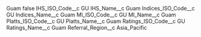 <?xml version="1.0" encoding="UTF-8"?>
<CustomMetadata xmlns="http://soap.sforce.com/2006/04/metadata" xmlns:xsi="http://www.w3.org/2001/XMLSchema-instance" xmlns:xsd="http://www.w3.org/2001/XMLSchema">
    <label>Guam</label>
    <protected>false</protected>
    <values>
        <field>IHS_ISO_Code__c</field>
        <value xsi:type="xsd:string">GU</value>
    </values>
    <values>
        <field>IHS_Name__c</field>
        <value xsi:type="xsd:string">Guam</value>
    </values>
    <values>
        <field>Indices_ISO_Code__c</field>
        <value xsi:type="xsd:string">GU</value>
    </values>
    <values>
        <field>Indices_Name__c</field>
        <value xsi:type="xsd:string">Guam</value>
    </values>
    <values>
        <field>MI_ISO_Code__c</field>
        <value xsi:type="xsd:string">GU</value>
    </values>
    <values>
        <field>MI_Name__c</field>
        <value xsi:type="xsd:string">Guam</value>
    </values>
    <values>
        <field>Platts_ISO_Code__c</field>
        <value xsi:type="xsd:string">GU</value>
    </values>
    <values>
        <field>Platts_Name__c</field>
        <value xsi:type="xsd:string">Guam</value>
    </values>
    <values>
        <field>Ratings_ISO_Code__c</field>
        <value xsi:type="xsd:string">GU</value>
    </values>
    <values>
        <field>Ratings_Name__c</field>
        <value xsi:type="xsd:string">Guam</value>
    </values>
    <values>
        <field>Referral_Region__c</field>
        <value xsi:type="xsd:string">Asia_Pacific</value>
    </values>
</CustomMetadata>
